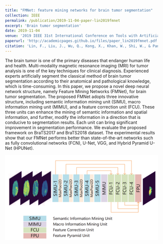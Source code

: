 ```yaml
---
title: "FMNet: feature mining networks for brain tumor segmentation"
collection: IEEE
permalink: /publication/2019-11-04-paper-lin2019fmnet
excerpt: 'Brain tumor segmentation'
date: 2019-11-04
venue: '2019 IEEE 31st International Conference on Tools with Artificial Intelligence (ICTAI)'
paperurl: 'http://academicpages.github.io/files/paper_lin2019fmnet.pdf'
citation: 'Lin, F., Liu, J., Wu, Q., Kong, X., Khan, W., Shi, W., & Pang, E. (2019, November). FMNet: feature mining networks for brain tumor segmentation. In 2019 IEEE 31st International Conference on Tools with Artificial Intelligence (ICTAI) (pp. 555-560). IEEE.'
---
```


The brain tumor is one of the primary diseases that endanger human life and health. Multi-modality magnetic resonance imaging (MRI) for tumor analysis is one of the key techniques for clinical diagnosis. Experienced experts artificially segment the classical method of brain tumor segmentation according to their anatomical and pathological knowledge, which is time-consuming. In this paper, we propose a novel deep neural network structure, namely Feature Mining Networks (FMNet), for brain tumor segmentation. The proposed FMNet adopts three innovative structure, including semantic information mining unit (SIMU), macro information mining unit (MIMU), and a feature correction unit (FCU). These three units can enhance the mining of semantic information and spatial information, and further, modify the information in a direction that is conducive to segmentation results. Each unit can bring significant improvement in segmentation performance. We evaluate the proposed framework on BraTS2017 and BraTS2018 dataset. The experimental results show that our FMNet performs better than state-of-the-art networks such as fully convolutional networks (FCN), U-Net, VGG, and Hybrid Pyramid U-Net (HPUNet).

![Structure of FMNet](/images/image_lin2019fmnet_main.png)
